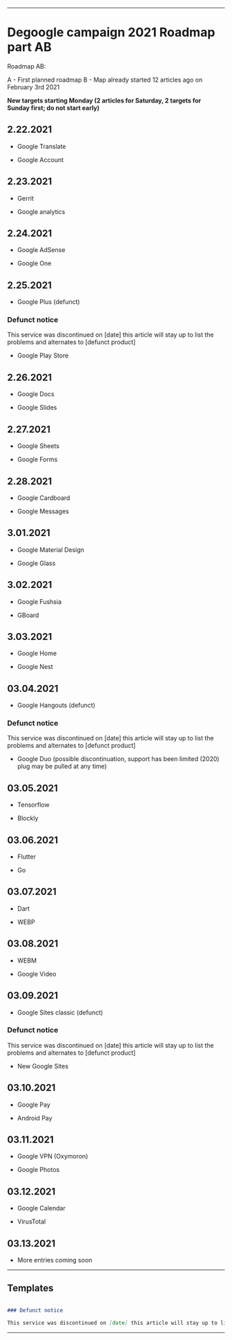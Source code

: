 
***

# Degoogle campaign 2021 Roadmap part AB

Roadmap AB:

A - First planned roadmap
B - Map already started 12 articles ago on February 3rd 2021

**New targets starting Monday (2 articles for Saturday, 2 targets for Sunday first; do not start early)**

## 2.22.2021

* Google Translate <!-- 13 !-->

* Google Account <!-- 14 !-->

## 2.23.2021

* Gerrit <!-- 15 !-->

* Google analytics <!-- 16 !-->

## 2.24.2021

* Google AdSense <!-- 17 !-->

* Google One <!-- 18 !-->

## 2.25.2021

* Google Plus (defunct) <!-- 19 !-->

### Defunct notice

This service was discontinued on [date] this article will stay up to list the problems and alternates to [defunct product]

* Google Play Store <!-- 20 !-->

## 2.26.2021

* Google Docs <!-- 21 !-->

* Google Slides <!-- 22 !-->

## 2.27.2021

* Google Sheets <!-- 23 !-->

* Google Forms <!-- 24 !-->

## 2.28.2021

* Google Cardboard <!-- 25 !-->

* Google Messages <!-- 26 !-->

## 3.01.2021

* Google Material Design <!-- 27 !-->

* Google Glass <!-- 28 !-->

## 3.02.2021

* Google Fushsia <!-- 29 !-->

* GBoard <!-- 30 !-->

## 3.03.2021

* Google Home <!-- 31 !-->

* Google Nest <!-- 32 !-->

## 03.04.2021

* Google Hangouts (defunct) <!-- 33 !-->

### Defunct notice

This service was discontinued on [date] this article will stay up to list the problems and alternates to [defunct product]

* Google Duo (possible discontinuation, support has been limited (2020) plug may be pulled at any time)  <!-- 34 !-->

## 03.05.2021

* Tensorflow  <!-- 35 !-->

* Blockly  <!-- 36 !-->

## 03.06.2021

* Flutter  <!-- 37 !-->

* Go  <!-- 38 !-->

## 03.07.2021

* Dart  <!-- 39 !-->

* WEBP <!-- 40 !-->

## 03.08.2021

* WEBM <!-- 41 !-->

* Google Video <!-- 42 !-->

## 03.09.2021

* Google Sites classic (defunct) <!-- 43 !-->

### Defunct notice

This service was discontinued on [date] this article will stay up to list the problems and alternates to [defunct product]

* New Google Sites <!-- 44 !-->

## 03.10.2021

* Google Pay <!-- 45 !-->

* Android Pay <!-- 46 !-->

## 03.11.2021

* Google VPN (Oxymoron) <!-- 47 !-->

* Google Photos <!-- 48 !-->

## 03.12.2021

* Google Calendar <!-- 49 !-->

* VirusTotal <!-- 50 !-->

## 03.13.2021

* More entries coming soon

***

## Templates

```markdown

### Defunct notice

This service was discontinued on [date] this article will stay up to list the problems and alternates to [defunct product]

```

***

